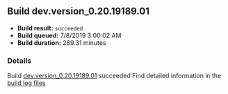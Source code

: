 ## Build dev.version_0.20.19189.01
- **Build result:** `succeeded`
- **Build queued:** 7/8/2019 3:00:02 AM
- **Build duration:** 289.31 minutes
### Details
Build [dev.version_0.20.19189.01](https://winappstudio.visualstudio.com/web/build.aspx?pcguid=a4ef43be-68ce-4195-a619-079b4d9834c2&builduri=vstfs%3a%2f%2f%2fBuild%2fBuild%2f29232) succeeded
Find detailed information in the [build log files](https://uwpctdiags.blob.core.windows.net/buildlogs/dev.version_0.20.19189.01_logs.zip)
